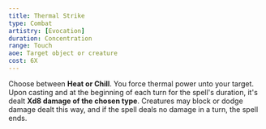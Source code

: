 ```yaml
---
title: Thermal Strike
type: Combat
artistry: [Evocation]
duration: Concentration
range: Touch
aoe: Target object or creature
cost: 6X
---
```

Choose between **Heat or Chill**. You force thermal power unto your target. Upon casting and at the beginning of each turn for the spell's duration, it's dealt **Xd8 damage of the chosen type**. Creatures may block or dodge damage dealt this way, and if the spell deals no damage in a turn, the spell ends.
